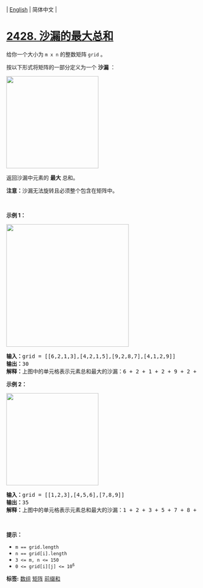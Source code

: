 | [English](README_EN.md) | 简体中文 |

# [2428. 沙漏的最大总和](https://leetcode.cn/problems/maximum-sum-of-an-hourglass)
<p>给你一个大小为 <code>m x n</code> 的整数矩阵 <code>grid</code> 。</p>

<p>按以下形式将矩阵的一部分定义为一个 <strong>沙漏</strong> ：</p>
<img alt="" src="https://assets.leetcode.com/uploads/2022/08/21/img.jpg" style="width: 243px; height: 243px;">
<p>返回沙漏中元素的 <strong>最大</strong> 总和。</p>

<p><strong>注意：</strong>沙漏无法旋转且必须整个包含在矩阵中。</p>

<p>&nbsp;</p>

<p><strong>示例 1：</strong></p>
<img alt="" src="https://assets.leetcode.com/uploads/2022/08/21/1.jpg" style="width: 323px; height: 323px;">
<pre><strong>输入：</strong>grid = [[6,2,1,3],[4,2,1,5],[9,2,8,7],[4,1,2,9]]
<strong>输出：</strong>30
<strong>解释：</strong>上图中的单元格表示元素总和最大的沙漏：6 + 2 + 1 + 2 + 9 + 2 + 8 = 30 。
</pre>

<p><strong>示例 2：</strong></p>
<img alt="" src="https://assets.leetcode.com/uploads/2022/08/21/2.jpg" style="width: 243px; height: 243px;">
<pre><strong>输入：</strong>grid = [[1,2,3],[4,5,6],[7,8,9]]
<strong>输出：</strong>35
<strong>解释：</strong>上图中的单元格表示元素总和最大的沙漏：1 + 2 + 3 + 5 + 7 + 8 + 9 = 35 。
</pre>

<p>&nbsp;</p>

<p><strong>提示：</strong></p>

<ul>
	<li><code>m == grid.length</code></li>
	<li><code>n == grid[i].length</code></li>
	<li><code>3 &lt;= m, n &lt;= 150</code></li>
	<li><code>0 &lt;= grid[i][j] &lt;= 10<sup>6</sup></code></li>
</ul>

**标签:**  [数组](https://leetcode.cn/tag/array) [矩阵](https://leetcode.cn/tag/matrix) [前缀和](https://leetcode.cn/tag/prefix-sum) 